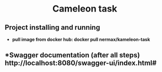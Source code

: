  <h1 align="center">Cameleon task</h1>

## Project installing and running

- **pull image from docker hub: docker pull nermax/kameleon-task**

## *Swagger documentation (after all steps) http://localhost:8080/swagger-ui/index.html#
